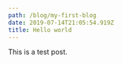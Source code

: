 ```yaml
---
path: /blog/my-first-blog
date: 2019-07-14T21:05:54.919Z
title: Hello world
---
```

This is a test post.
